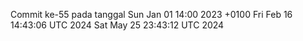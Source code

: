 Commit ke-55 pada tanggal Sun Jan 01 14:00 2023 +0100
Fri Feb 16 14:43:06 UTC 2024
Sat May 25 23:43:12 UTC 2024
